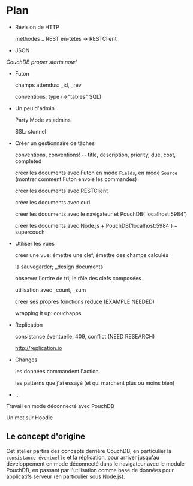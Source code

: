 Plan
====

* Révision de HTTP

  méthodes .. REST
  en-têtes
-> RESTClient

* JSON

*CouchDB proper starts now!*

* Futon

    champs attendus: _id, _rev

    conventions: type (->"tables" SQL)

* Un peu d'admin

    Party Mode vs admins

    SSL: stunnel

* Créer un gestionnaire de tâches

    conventions, conventions! -- title, description, priority, due, cost, completed

    créer les documents avec Futon en mode `Fields`, en mode `Source` (montrer comment Futon envoie les commandes)

    créer les documents avec RESTClient

    créer les documents avec curl

    créer les documents avec le navigateur et PouchDB('localhost:5984')

    créer les documents avec Node.js + PouchDB('localhost:5984') + supercouch

* Utiliser les vues

    créer une vue: émettre une clef, émettre des champs calculés

    la sauvegarder; _design documents

    observer l'ordre de tri; le rôle des clefs composées

    utilisation avec _count, _sum

    créer ses propres fonctions reduce (EXAMPLE NEEDED)

    wrapping it up: couchapps

* Replication

    consistance éventuelle: 409, conflict (NEED RESEARCH)

    http://replication.io

* Changes

    les données commandent l'action
    
    les patterns que j'ai essayé (et qui marchent plus ou moins bien)

* ...

Travail en mode déconnecté avec PouchDB

Un mot sur Hoodie

Le concept d'origine
--------------------

Cet atelier partira des concepts derrière CouchDB, en particulier la `consistance éventuelle` et la réplication, pour arriver jusqu'au développement en mode déconnecté dans le navigateur avec le module PouchDB, en passant par l'utilisation comme base de données pour applicatifs serveur (en particulier sous Node.js).
